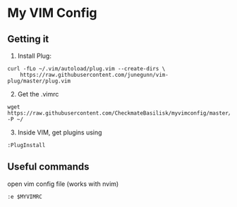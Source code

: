 # My VIM Config

## Getting it 


1. Install Plug:

```
curl -fLo ~/.vim/autoload/plug.vim --create-dirs \
    https://raw.githubusercontent.com/junegunn/vim-plug/master/plug.vim
```

2. Get the .vimrc

```
wget https://raw.githubusercontent.com/CheckmateBasilisk/myvimconfig/master/.vimrc -P ~/

```

3. Inside VIM, get plugins using

```
:PlugInstall
```

## Useful commands

open vim config file (works with nvim)
```
:e $MYVIMRC
```
